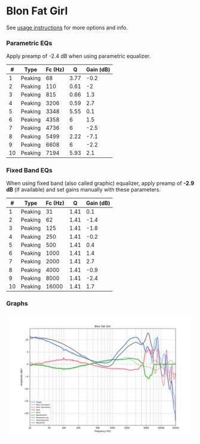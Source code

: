 # Blon Fat Girl
See [usage instructions](https://github.com/jaakkopasanen/AutoEq#usage) for more options and info.

### Parametric EQs
Apply preamp of -2.4 dB when using parametric equalizer.

|   # | Type    |   Fc (Hz) |    Q |   Gain (dB) |
|-----|---------|-----------|------|-------------|
|   1 | Peaking |        68 | 3.77 |        -0.2 |
|   2 | Peaking |       110 | 0.61 |        -2   |
|   3 | Peaking |       815 | 0.66 |         1.3 |
|   4 | Peaking |      3206 | 0.59 |         2.7 |
|   5 | Peaking |      3348 | 5.55 |         0.1 |
|   6 | Peaking |      4358 | 6    |         1.5 |
|   7 | Peaking |      4736 | 6    |        -2.5 |
|   8 | Peaking |      5499 | 2.22 |        -7.1 |
|   9 | Peaking |      6608 | 6    |        -2.2 |
|  10 | Peaking |      7194 | 5.93 |         2.1 |

### Fixed Band EQs
When using fixed band (also called graphic) equalizer, apply preamp of **-2.9 dB** (if available) and set gains manually with these parameters.

|   # | Type    |   Fc (Hz) |    Q |   Gain (dB) |
|-----|---------|-----------|------|-------------|
|   1 | Peaking |        31 | 1.41 |         0.1 |
|   2 | Peaking |        62 | 1.41 |        -1.4 |
|   3 | Peaking |       125 | 1.41 |        -1.8 |
|   4 | Peaking |       250 | 1.41 |        -0.2 |
|   5 | Peaking |       500 | 1.41 |         0.4 |
|   6 | Peaking |      1000 | 1.41 |         1.4 |
|   7 | Peaking |      2000 | 1.41 |         2.7 |
|   8 | Peaking |      4000 | 1.41 |        -0.9 |
|   9 | Peaking |      8000 | 1.41 |        -2.4 |
|  10 | Peaking |     16000 | 1.41 |         1.7 |

### Graphs
![](./Blon%20Fat%20Girl.png)
